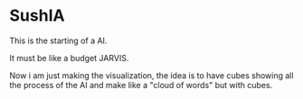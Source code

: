 # SushIA

This is the starting of a AI.

It must be like a budget JARVIS.

Now i am just making the visualization, the idea is to have cubes showing all the process of the AI and make like a "cloud of words" but with cubes.
